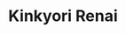 --- 
title: "Kinkyori Renai"
publishdate: "2019-5-17T16:48:46+02:00"
src: "https://365manga.net/manga/kinkyori-renai"
image: "https://data.365manga.net/images/thumbnails/19303-kinkyori-renai.jpg"
description: "From Osuwari Team: Uni is a prodigy with a cool reserve who is accomplished in everything except for English. One day, she insults her temporary English teacher and he overhears her. He asks her to come to his office after school and, somehow, she starts receiving private tutoring from him."
---